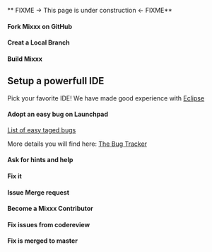 \*\* FIXME -\> This page is under construction \<- FIXME\*\*

#### Fork Mixxx on GitHub

#### Creat a Local Branch

#### Build Mixxx

## Setup a powerfull IDE

Pick your favorite IDE\! We have made good experience with
[Eclipse](eclipse)

#### Adopt an easy bug on Launchpad

[List of easy taged
bugs](https://bugs.launchpad.net/mixxx/+bugs?field.tag=easy&field.status%3Alist=CONFIRMED)

More details you will find here: [The Bug Tracker](launchpad_bugs)

#### Ask for hints and help

#### Fix it

#### Issue Merge request

#### Become a Mixxx Contributor

#### Fix issues from codereview

#### Fix is merged to master
